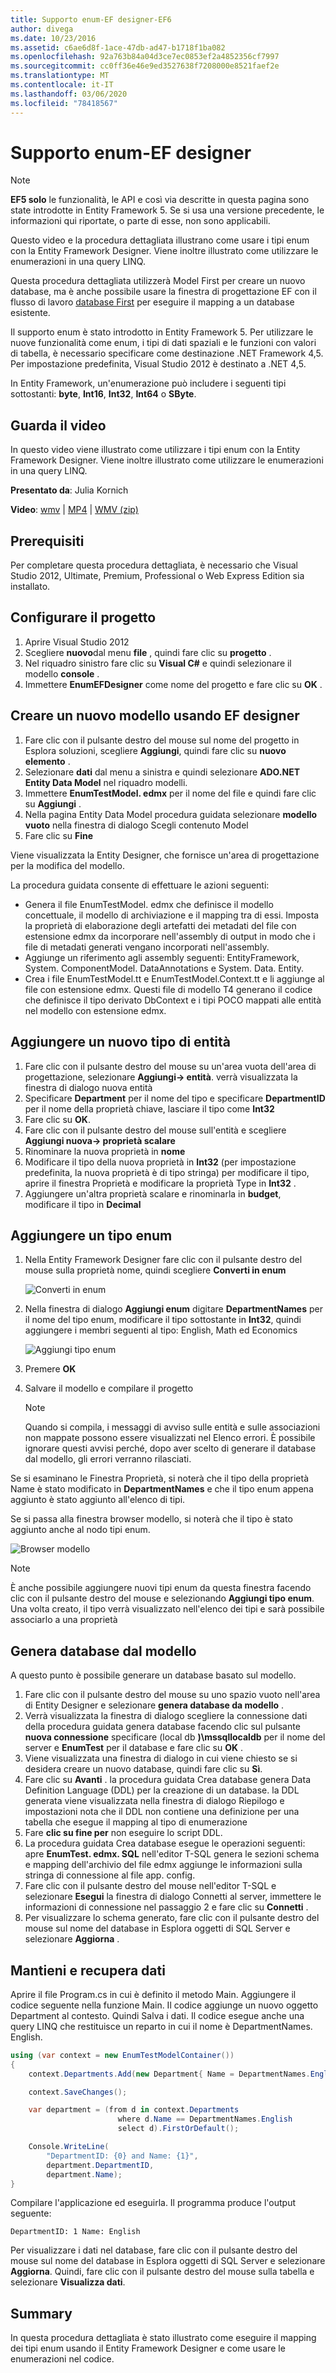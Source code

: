 ```yaml
---
title: Supporto enum-EF designer-EF6
author: divega
ms.date: 10/23/2016
ms.assetid: c6ae6d8f-1ace-47db-ad47-b1718f1ba082
ms.openlocfilehash: 92a763b84a04d3ce7ec0853ef2a4852356cf7997
ms.sourcegitcommit: cc0ff36e46e9ed3527638f7208000e8521faef2e
ms.translationtype: MT
ms.contentlocale: it-IT
ms.lasthandoff: 03/06/2020
ms.locfileid: "78418567"
---
```

# <a name="enum-support---ef-designer"></a>Supporto enum-EF designer
> [!NOTE]
> **EF5 solo** le funzionalità, le API e così via descritte in questa pagina sono state introdotte in Entity Framework 5. Se si usa una versione precedente, le informazioni qui riportate, o parte di esse, non sono applicabili.

Questo video e la procedura dettagliata illustrano come usare i tipi enum con la Entity Framework Designer. Viene inoltre illustrato come utilizzare le enumerazioni in una query LINQ.

Questa procedura dettagliata utilizzerà Model First per creare un nuovo database, ma è anche possibile usare la finestra di progettazione EF con il flusso di lavoro [database First](~/ef6/modeling/designer/workflows/database-first.md) per eseguire il mapping a un database esistente.

Il supporto enum è stato introdotto in Entity Framework 5. Per utilizzare le nuove funzionalità come enum, i tipi di dati spaziali e le funzioni con valori di tabella, è necessario specificare come destinazione .NET Framework 4,5. Per impostazione predefinita, Visual Studio 2012 è destinato a .NET 4,5.

In Entity Framework, un'enumerazione può includere i seguenti tipi sottostanti: **byte**, **Int16**, **Int32**, **Int64** o **SByte**.

## <a name="watch-the-video"></a>Guarda il video
In questo video viene illustrato come utilizzare i tipi enum con la Entity Framework Designer. Viene inoltre illustrato come utilizzare le enumerazioni in una query LINQ.

**Presentato da**: Julia Kornich

**Video**: [wmv](https://download.microsoft.com/download/0/7/A/07ADECC9-7893-415D-9F20-8B97D46A37EC/HDI-ITPro-MSDN-winvideo-enumwithdesiger.wmv) | [MP4](https://download.microsoft.com/download/0/7/A/07ADECC9-7893-415D-9F20-8B97D46A37EC/HDI-ITPro-MSDN-mp4video-enumwithdesiger.m4v) | [WMV (zip)](https://download.microsoft.com/download/0/7/A/07ADECC9-7893-415D-9F20-8B97D46A37EC/HDI-ITPro-MSDN-winvideo-enumwithdesiger.zip)

## <a name="pre-requisites"></a>Prerequisiti

Per completare questa procedura dettagliata, è necessario che Visual Studio 2012, Ultimate, Premium, Professional o Web Express Edition sia installato.

## <a name="set-up-the-project"></a>Configurare il progetto

1.  Aprire Visual Studio 2012
2.  Scegliere **nuovo**dal menu **file** , quindi fare clic su **progetto** .
3.  Nel riquadro sinistro fare clic su **Visual C\#** e quindi selezionare il modello **console** .
4.  Immettere **EnumEFDesigner** come nome del progetto e fare clic su **OK** .

## <a name="create-a-new-model-using-the-ef-designer"></a>Creare un nuovo modello usando EF designer

1.  Fare clic con il pulsante destro del mouse sul nome del progetto in Esplora soluzioni, scegliere **Aggiungi**, quindi fare clic su **nuovo elemento** .
2.  Selezionare **dati** dal menu a sinistra e quindi selezionare **ADO.NET Entity Data Model** nel riquadro modelli.
3.  Immettere **EnumTestModel. edmx** per il nome del file e quindi fare clic su **Aggiungi** .
4.  Nella pagina Entity Data Model procedura guidata selezionare **modello vuoto** nella finestra di dialogo Scegli contenuto Model
5.  Fare clic su **Fine**

Viene visualizzata la Entity Designer, che fornisce un'area di progettazione per la modifica del modello.

La procedura guidata consente di effettuare le azioni seguenti:

-   Genera il file EnumTestModel. edmx che definisce il modello concettuale, il modello di archiviazione e il mapping tra di essi. Imposta la proprietà di elaborazione degli artefatti dei metadati del file con estensione edmx da incorporare nell'assembly di output in modo che i file di metadati generati vengano incorporati nell'assembly.
-   Aggiunge un riferimento agli assembly seguenti: EntityFramework, System. ComponentModel. DataAnnotations e System. Data. Entity.
-   Crea i file EnumTestModel.tt e EnumTestModel.Context.tt e li aggiunge al file con estensione edmx. Questi file di modello T4 generano il codice che definisce il tipo derivato DbContext e i tipi POCO mappati alle entità nel modello con estensione edmx.

## <a name="add-a-new-entity-type"></a>Aggiungere un nuovo tipo di entità

1.  Fare clic con il pulsante destro del mouse su un'area vuota dell'area di progettazione, selezionare **Aggiungi-&gt; entità**. verrà visualizzata la finestra di dialogo nuova entità
2.  Specificare **Department** per il nome del tipo e specificare **DepartmentID** per il nome della proprietà chiave, lasciare il tipo come **Int32**
3.  Fare clic su **OK**.
4.  Fare clic con il pulsante destro del mouse sull'entità e scegliere **Aggiungi nuova-&gt; proprietà scalare**
5.  Rinominare la nuova proprietà in **nome**
6.  Modificare il tipo della nuova proprietà in **Int32** (per impostazione predefinita, la nuova proprietà è di tipo stringa) per modificare il tipo, aprire il finestra Proprietà e modificare la proprietà Type in **Int32** .
7.  Aggiungere un'altra proprietà scalare e rinominarla in **budget**, modificare il tipo in **Decimal**

## <a name="add-an-enum-type"></a>Aggiungere un tipo enum

1.  Nella Entity Framework Designer fare clic con il pulsante destro del mouse sulla proprietà nome, quindi scegliere **Converti in enum**

    ![Converti in enum](~/ef6/media/converttoenum.png)

2.  Nella finestra di dialogo **Aggiungi enum** digitare **DepartmentNames** per il nome del tipo enum, modificare il tipo sottostante in **Int32**, quindi aggiungere i membri seguenti al tipo: English, Math ed Economics

    ![Aggiungi tipo enum](~/ef6/media/addenumtype.png)

3.  Premere **OK**
4.  Salvare il modello e compilare il progetto
    > [!NOTE]
    > Quando si compila, i messaggi di avviso sulle entità e sulle associazioni non mappate possono essere visualizzati nel Elenco errori. È possibile ignorare questi avvisi perché, dopo aver scelto di generare il database dal modello, gli errori verranno rilasciati.

Se si esaminano le Finestra Proprietà, si noterà che il tipo della proprietà Name è stato modificato in **DepartmentNames** e che il tipo enum appena aggiunto è stato aggiunto all'elenco di tipi.

Se si passa alla finestra browser modello, si noterà che il tipo è stato aggiunto anche al nodo tipi enum.

![Browser modello](~/ef6/media/modelbrowser.png)

>[!NOTE]
> È anche possibile aggiungere nuovi tipi enum da questa finestra facendo clic con il pulsante destro del mouse e selezionando **Aggiungi tipo enum**. Una volta creato, il tipo verrà visualizzato nell'elenco dei tipi e sarà possibile associarlo a una proprietà

## <a name="generate-database-from-model"></a>Genera database dal modello

A questo punto è possibile generare un database basato sul modello.

1.  Fare clic con il pulsante destro del mouse su uno spazio vuoto nell'area di Entity Designer e selezionare **genera database da modello** .
2.  Verrà visualizzata la finestra di dialogo scegliere la connessione dati della procedura guidata genera database facendo clic sul pulsante **nuova connessione** specificare (local db **)\\mssqllocaldb** per il nome del server e **EnumTest** per il database e fare clic su **OK** .
3.  Viene visualizzata una finestra di dialogo in cui viene chiesto se si desidera creare un nuovo database, quindi fare clic su **Sì**.
4.  Fare clic su **Avanti** . la procedura guidata Crea database genera Data Definition Language (DDL) per la creazione di un database. la DDL generata viene visualizzata nella finestra di dialogo Riepilogo e impostazioni nota che il DDL non contiene una definizione per una tabella che esegue il mapping al tipo di enumerazione
5.  Fare **clic su fine per** non eseguire lo script DDL.
6.  La procedura guidata Crea database esegue le operazioni seguenti: apre **EnumTest. edmx. SQL** nell'editor T-SQL genera le sezioni schema e mapping dell'archivio del file edmx aggiunge le informazioni sulla stringa di connessione al file app. config.
7.  Fare clic con il pulsante destro del mouse nell'editor T-SQL e selezionare **Esegui** la finestra di dialogo Connetti al server, immettere le informazioni di connessione nel passaggio 2 e fare clic su **Connetti** .
8.  Per visualizzare lo schema generato, fare clic con il pulsante destro del mouse sul nome del database in Esplora oggetti di SQL Server e selezionare **Aggiorna** .

## <a name="persist-and-retrieve-data"></a>Mantieni e recupera dati

Aprire il file Program.cs in cui è definito il metodo Main. Aggiungere il codice seguente nella funzione Main. Il codice aggiunge un nuovo oggetto Department al contesto. Quindi Salva i dati. Il codice esegue anche una query LINQ che restituisce un reparto in cui il nome è DepartmentNames. English.

``` csharp
using (var context = new EnumTestModelContainer())
{
    context.Departments.Add(new Department{ Name = DepartmentNames.English });

    context.SaveChanges();

    var department = (from d in context.Departments
                        where d.Name == DepartmentNames.English
                        select d).FirstOrDefault();

    Console.WriteLine(
        "DepartmentID: {0} and Name: {1}",
        department.DepartmentID,  
        department.Name);
}
```

Compilare l'applicazione ed eseguirla. Il programma produce l'output seguente:

```console
DepartmentID: 1 Name: English
```

Per visualizzare i dati nel database, fare clic con il pulsante destro del mouse sul nome del database in Esplora oggetti di SQL Server e selezionare **Aggiorna**. Quindi, fare clic con il pulsante destro del mouse sulla tabella e selezionare **Visualizza dati**.

## <a name="summary"></a>Summary

In questa procedura dettagliata è stato illustrato come eseguire il mapping dei tipi enum usando il Entity Framework Designer e come usare le enumerazioni nel codice. 
